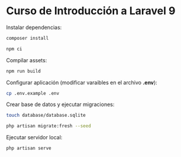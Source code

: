 # Curso de Introducción a Laravel 9

Instalar dependencias:

```bash
composer install
```

```bash
npm ci
```

Compilar assets:

```bash
npm run build
```

Configurar aplicación (modificar varaibles en el archivo **.env**):

```bash
cp .env.example .env
```

Crear base de datos y ejecutar migraciones:

```bash
touch database/database.sqlite
```

```bash
php artisan migrate:fresh --seed
```

Ejecutar servidor local:

```bash
php artisan serve
```

